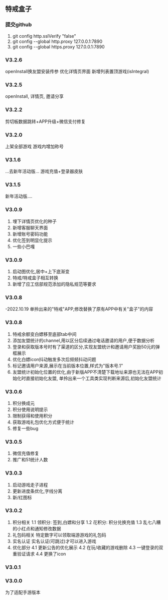 ## 特戒盒子

### 提交github 
1. git config http.sslVerify "false" 
2. git config --global http.proxy 127.0.0.1:7890
3. git config --global https.proxy 127.0.0.1:7890

### V3.2.6
openInstall换友盟安装传参
优化详情页界面
新增列表置顶游戏(isIntegral)

### V3.2.5
openInstall, 详情页, 邀请分享

### V3.2.2
剪切板数据跳转+APP升级+微信支付修复

### V3.2.0
上架全部游戏
游戏内增加称号

### V3.1.6
...去新年活动版...
游戏充值+登录器皮肤

### V3.1.5
新年活动版....

### V3.0.9
1. 埋下详情页优化的种子
2. 新增客服聊天界面
3. 新增账号密码功能
4. 优化签到明显化提示
5. 一些小巴嘎

### V3.0.9
1. 启动图优化,居中+上下底渐变
2. 特戒/特戒盒子相互转换
3. 新增了应工信部规范添加的隐私规范等要求

### V3.0.8
-2022.10.19
单拎出来的"特戒"APP,修改替换了原有APP中有关"盒子"的内容

### V3.0.8
1. 特戒余额变白嫖移至底部tab中间
2. 添加友盟统计的channel,用以区分后续通过电话邀请的用户,便于数据分析
3. 登录和获取版本号时有了渠道的区分,实现友盟统计和邀请用户奖励50元的弹框展示
4. 优化白嫖icon抖动触发多次后频频抖动问题
5. 标记邀请用户来源,展示在当前版本位置,样式为"版本号.1"
6. 友盟统计初始化位置的优化,由于新版APP不清楚下载地址来源也无法在APP初始化时直接初始化友盟,
   单拎出来一个工具类实现判断来源后,初始化友盟统计

### V3.0.6
1. 积分换成元
2. 积分使用说明提示
3. 限制获得和使用积分
4. 获取游戏礼包优化方式便于统计
5. 修复一些bug

### V3.0.5
1. 微信充值修复
2. 推广和51统计人数

### V3.0.3
1. 启动游戏走子进程
2. 更新进度条优化,字线分离
3. 新/红图标

### V3.0.2
1. 积分相关
   1.1 领积分: 签到,白嫖和分享
   1.2 花积分: 积分兑换充值
   1.3 乱七八糟的小红点和通知修改数据
2. 礼包码相关
   特定数字可以领取端游游戏的礼包码
3. 实名认证
   实名认证(可跳过)才可以进入游戏
4. 优化部分
   4.1 更新公告的优化展示
   4.2 在玩/收藏的游戏删除
   4.3 一键登录的双重验证请求
   4.4 更换了icon
   
### V3.0.1

### V3.0.0
为了适配手游版本

